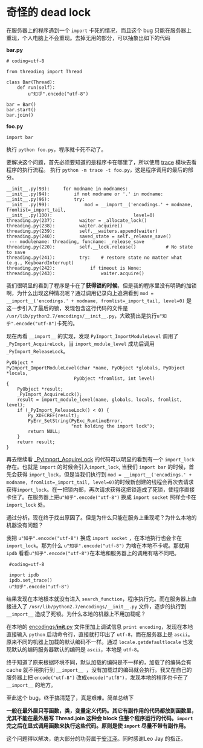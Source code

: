 

 
   奇怪的 dead lock
==========

在服务器上的程序遇到一个 `import` 卡死的情况，而且这个 bug 只能在服务器上重现，个人电脑上不会重现。去掉无用的部分，可以抽象出如下的代码

**bar.py**

    # coding=utf-8

    from threading import Thread

    class Bar(Thread):
        def run(self):
            u"知乎".encode("utf-8")
  
    bar = Bar()
    bar.start()
    bar.join()
**foo.py**

    import bar

执行 `python foo.py`，程序就卡死不动了。

要解决这个问题，首先必须要知道的是程序卡在哪里了，所以使用 [trace][1] 模块去看程序的执行流程。
执行 `python -m trace -t foo.py`，这是程序调用的最后的部分。

    __init__.py(93):     for modname in modnames:
    __init__.py(94):         if not modname or '.' in modname:
    __init__.py(96):         try:
    __init__.py(99):             mod = __import__('encodings.' + modname, fromlist=_import_tail,
    __init__.py(100):                              level=0)
    threading.py(237):         waiter = _allocate_lock()
    threading.py(238):         waiter.acquire()
    threading.py(239):         self.__waiters.append(waiter)
    threading.py(240):         saved_state = self._release_save()
     --- modulename: threading, funcname: _release_save
    threading.py(220):         self.__lock.release()           # No state to save
    threading.py(241):         try:    # restore state no matter what (e.g., KeyboardInterrupt)
    threading.py(242):             if timeout is None:
    threading.py(243):                 waiter.acquire()

我们很明显的看到了程序是卡在了**获得锁的时候**，但是我的程序里没有明确的加锁啊，为什么出现这种情况呢？通过调用记录向上追溯看到
`mod = __import__('encodings.' + modname, fromlist=_import_tail, level=0)`
是这一步引入了最后的锁，发现包含这行代码的文件是 `/usr/lib/python2.7/encodings/__init__.py`，大致猜出是执行`u"知乎".encode("utf-8")`卡死的。

现在再看 `__import__` 的实现，发现 `PyImport_ImportModuleLevel` 调用了 `_PyImport_AcquireLock`，当  `import_module_level` 成功后调用 `_PyImport_ReleaseLock`。

    PyObject *
    PyImport_ImportModuleLevel(char *name, PyObject *globals, PyObject *locals,
                             PyObject *fromlist, int level)
    {
        PyObject *result;
        _PyImport_AcquireLock();
        result = import_module_level(name, globals, locals, fromlist, level);
        if (_PyImport_ReleaseLock() < 0) {
            Py_XDECREF(result);
            PyErr_SetString(PyExc_RuntimeError,
                            "not holding the import lock");
            return NULL;
        }
        return result;
    }
    
再去继续看 [_PyImport_AcquireLock][2] 的代码可以明显的看到有一个 `import_lock` 存在。也就是 `import` 的时候会引入`import_lock`, 当我们 `import bar` 的时候，首先会获得 `import_lock`，但是当我们执行到 `mod = __import__('encodings.' + modname, fromlist=_import_tail, level=0)`的时候新创建的线程会再次去请求获得`import_lock`。在一把锁内部，再次请求获得这把锁造成了死锁，使程序直接卡住了。在服务器上把`u"知乎".encode("utf-8")`  换成 `import socket` 照样会卡在 `import_lock` 处。

通过分析，现在终于找出原因了。但是为什么只能在服务上重现呢？为什么本地的机器没有问题？

我把 `u"知乎".encode("utf-8")` 换成 `import socket` ，在本地执行也会卡在 `import_lock`。那为什么 `u"知乎".encode("utf-8")` 为啥在本地不卡呢。那就用 `ipdb` 看看`u"知乎".encode("utf-8")`在本地和服务器上的调用有啥不同吧。

     #coding=utf-8
      
     import ipdb
     ipdb.set_trace()
     u"知乎".encode("utf-8")
结果发现在本地根本就没有进入 `search_function`，程序执行完。而在服务器上直接进入了 `/usr/lib/python2.7/encodings/__init__.py` 文件，逐步的执行到 `__import__` 造成了死锁。为什么本地的机器上不用加载呢？

在本地的 [encodings/__init__.py][3] 文件里加上调试信息 `print encoding`，发现在本地直接输入 `python` 启动命令行，直接就打印出了 `utf-8`，而在服务器上是 `ascii`。原来不同的机器上加载的默认编码不一样。通过 `locale.getdefaultlocale` 也发现默认的编码服务器默认的编码是 `ascii`，本地是 `utf-8`。

终于知道了原来根据环境不同，默认加载的编码是不一样的，加载了的编码会有 cache 就不用执行到 `__import__ `，没有加载过的编码就会执行。我又在自己的服务器上把 `encode("utf-8")` 改成`encode("utf8")`，发现本地的程序也卡在了 `__import__` 的地方。

至此这个 bug，终于搞清楚了，真是艰难。简单总结下

**一般在最外层只写函数，类，变量定义代码。其它有副作用的代码都放到函数里，尤其不能在最外层写 Thread.join 这种会 block 住整个程序运行的代码。`import` 完之后在显式调用函数来执行这些代码。原则是使 `import` 尽量不带有副作用。**

这个问题得以解决，绝大部分的功劳属于[安江泽][4]。同时感谢Leo Jay 的指正。



  [1]: https://docs.python.org/2/library/trace.html
  [2]: http://hg.python.org/cpython/file/7caf7401aece/Python/import.c#l292
  [3]: http://hg.python.org/cpython/file/7caf7401aece/Lib/encodings/__init__.py#l72
  [4]: http://www.zhihu.com/people/gnap
